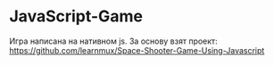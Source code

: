 # JavaScript-Game
Игра написана на нативном js. За основу взят проект: https://github.com/learnmux/Space-Shooter-Game-Using-Javascript
